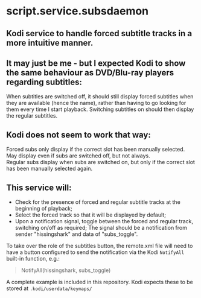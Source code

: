 # script.service.subsdaemon  

## Kodi service to handle forced subtitle tracks in a more intuitive manner.  

## It may just be me - but I expected Kodi to show the same behaviour as DVD/Blu-ray players regarding subtitles:  
When subtitles are switched off, it should still display forced subtitles when they are available (hence the name), rather than having to go looking for them every time I start playback.  Switching subtitles on should then display the regular subtitles.

## Kodi does not seem to work that way:  
Forced subs only display if the correct slot has been manually selected.  May display even if subs are switched off, but not always.  
Regular subs display when subs are switched on, but only if the correct slot has been manually selected again.

## This service will:  
- Check for the presence of forced and regular subtitle tracks at the beginning of playback;
- Select the forced track so that it will be displayed by default;
- Upon a notification signal, toggle between the forced and regular track, switching on/off as required;
The signal should be a notification from sender "hissingshark" and data of "subs_toggle".

To take over the role of the subtitles button, the remote.xml file will need to have a button configured to send the notification via the Kodi `NotifyAll` built-in function, e.g.:  
> <green>NotifyAll(hissingshark, subs_toggle)</green>

A complete example is included in this repository.
Kodi expects these to be stored at `.kodi/userdata/keymaps/`
